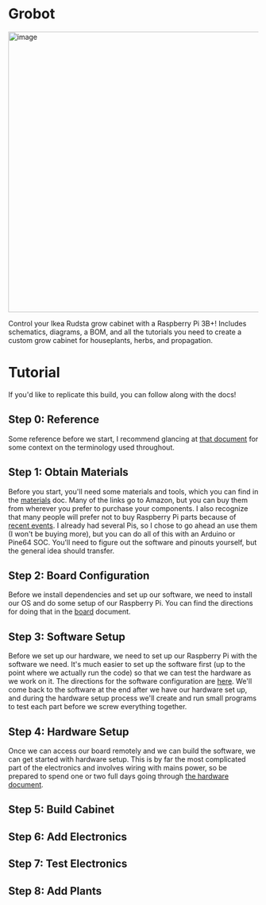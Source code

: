 # Grobot

<img width="564" alt="image" src="https://github.com/novafacing/grobot/assets/30083762/8bd00934-ba2c-4d04-80d9-85f9ea16446c">


Control your Ikea Rudsta grow cabinet with a Raspberry Pi 3B+! Includes schematics,
diagrams, a BOM, and all the tutorials you need to create a custom grow cabinet for
houseplants, herbs, and propagation.

# Tutorial

If you'd like to replicate this build, you can follow along with the docs!

## Step 0: Reference

Some reference before we start, I recommend glancing at [that document](docs/REFERENCE.md) for some context on the terminology used throughout.

## Step 1: Obtain Materials

Before you start, you'll need some materials and tools, which you can find in the
[materials](docs/MATERIALS.md) doc. Many of the links go to Amazon, but you can buy them
from wherever you prefer to purchase your components. I also recognize that many people
will prefer not to buy Raspberry Pi parts because of [recent events](https://www.buzzfeednews.com/article/chrisstokelwalker/raspberry-pi-hired-ex-cop-mastodon-controversy).
I already had several Pis, so I chose to go ahead an use them (I won't be buying more),
but you can do all of this with an Arduino or Pine64 SOC.  You'll need to figure out the
software and pinouts yourself, but the general idea should transfer.

## Step 2: Board Configuration

Before we install dependencies and set up our software, we need to install our OS and
do some setup of our Raspberry Pi. You can find the directions for doing that in the
[board](docs/BOARD.md) document.

## Step 3: Software Setup

Before we set up our hardware, we need to set up our  Raspberry Pi with the software we
need. It's much easier to set up the software first (up to the point where we
actually run the code) so that we can test the hardware as we work on it. The directions
for the software configuration are [here](docs/SOFTWARE.md). We'll come back to the
software at the end after we have our hardware set up, and during the hardware setup
process we'll create and run small programs to test each part before we screw everything
together.

## Step 4: Hardware Setup

Once we can access our board remotely and we can build the software, we can get started
with hardware setup. This is by far the most complicated part of the electronics and
involves wiring with mains power, so be prepared to spend one or two full days
going through [the hardware document](docs/HARDWARE.md).

## Step 5: Build Cabinet

## Step 6: Add Electronics

## Step 7: Test Electronics

## Step 8: Add Plants

